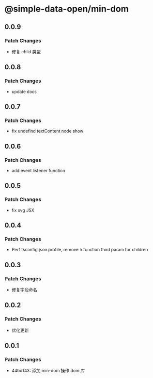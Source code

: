 # @simple-data-open/min-dom

## 0.0.9

### Patch Changes

- 修复 child 类型

## 0.0.8

### Patch Changes

- update docs

## 0.0.7

### Patch Changes

- fix undefind textContent node show

## 0.0.6

### Patch Changes

- add event listener function

## 0.0.5

### Patch Changes

- fix svg JSX

## 0.0.4

### Patch Changes

- Perf tsconfig.json profile, remove h function third param for children

## 0.0.3

### Patch Changes

- 修复字段命名

## 0.0.2

### Patch Changes

- 优化更新

## 0.0.1

### Patch Changes

- 44bd143: 添加 min-dom 操作 dom 库
